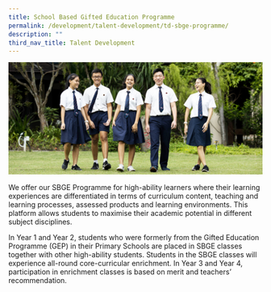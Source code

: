 ```yaml
---
title: School Based Gifted Education Programme
permalink: /development/talent-development/td-sbge-programme/
description: ""
third_nav_title: Talent Development
---
```

![](/images/Talent-Development-Programme-Main.jpg)

We offer our SBGE Programme for high-ability learners where their learning experiences are differentiated in terms of curriculum content, teaching and learning processes, assessed products and learning environments. This platform allows students to maximise their academic potential in different subject disciplines.
    
 In Year 1 and Year 2, students who were formerly from the Gifted Education Programme (GEP) in their Primary Schools are placed in SBGE classes together with other high-ability students. Students in the SBGE classes will experience all-round core-curricular enrichment. In Year 3 and Year 4, participation in enrichment classes is based on merit and teachers’ recommendation.
    